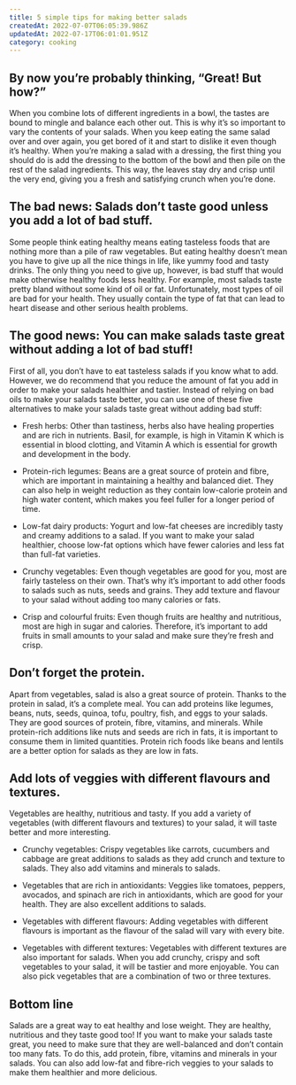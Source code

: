 ```yaml
---
title: 5 simple tips for making better salads
createdAt: 2022-07-07T06:05:39.986Z
updatedAt: 2022-07-17T06:01:01.951Z
category: cooking
---
```


## By now you’re probably thinking, “Great! But how?”

When you combine lots of different ingredients in a bowl, the tastes are bound to mingle and balance each other out. This is why it’s so important to vary the contents of your salads. When you keep eating the same salad over and over again, you get bored of it and start to dislike it even though it’s healthy.
When you’re making a salad with a dressing, the first thing you should do is add the dressing to the bottom of the bowl and then pile on the rest of the salad ingredients. This way, the leaves stay dry and crisp until the very end, giving you a fresh and satisfying crunch when you’re done.

## The bad news: Salads don’t taste good unless you add a lot of bad stuff.

Some people think eating healthy means eating tasteless foods that are nothing more than a pile of raw vegetables. But eating healthy doesn’t mean you have to give up all the nice things in life, like yummy food and tasty drinks. The only thing you need to give up, however, is bad stuff that would make otherwise healthy foods less healthy.
For example, most salads taste pretty bland without some kind of oil or fat. Unfortunately, most types of oil are bad for your health. They usually contain the type of fat that can lead to heart disease and other serious health problems.

## The good news: You can make salads taste great without adding a lot of bad stuff!

First of all, you don’t have to eat tasteless salads if you know what to add. However, we do recommend that you reduce the amount of fat you add in order to make your salads healthier and tastier. Instead of relying on bad oils to make your salads taste better, you can use one of these five alternatives to make your salads taste great without adding bad stuff:

- Fresh herbs: Other than tastiness, herbs also have healing properties and are rich in nutrients. Basil, for example, is high in Vitamin K which is essential in blood clotting, and Vitamin A which is essential for growth and development in the body.

- Protein-rich legumes: Beans are a great source of protein and fibre, which are important in maintaining a healthy and balanced diet. They can also help in weight reduction as they contain low-calorie protein and high water content, which makes you feel fuller for a longer period of time.

- Low-fat dairy products: Yogurt and low-fat cheeses are incredibly tasty and creamy additions to a salad. If you want to make your salad healthier, choose low-fat options which have fewer calories and less fat than full-fat varieties.

- Crunchy vegetables: Even though vegetables are good for you, most are fairly tasteless on their own. That’s why it’s important to add other foods to salads such as nuts, seeds and grains. They add texture and flavour to your salad without adding too many calories or fats.

- Crisp and colourful fruits: Even though fruits are healthy and nutritious, most are high in sugar and calories. Therefore, it’s important to add fruits in small amounts to your salad and make sure they’re fresh and crisp.

## Don’t forget the protein.

Apart from vegetables, salad is also a great source of protein. Thanks to the protein in salad, it’s a complete meal. 
You can add proteins like legumes, beans, nuts, seeds, quinoa, tofu, poultry, fish, and eggs to your salads. They are good sources of protein, fibre, vitamins, and minerals.
While protein-rich additions like nuts and seeds are rich in fats, it is important to consume them in limited quantities. Protein rich foods like beans and lentils are a better option for salads as they are low in fats.

## Add lots of veggies with different flavours and textures.

Vegetables are healthy, nutritious and tasty. If you add a variety of vegetables (with different flavours and textures) to your salad, it will taste better and more interesting.

- Crunchy vegetables: Crispy vegetables like carrots, cucumbers and cabbage are great additions to salads as they add crunch and texture to salads. They also add vitamins and minerals to salads.

- Vegetables that are rich in antioxidants: Veggies like tomatoes, peppers, avocados, and spinach are rich in antioxidants, which are good for your health. They are also excellent additions to salads.

- Vegetables with different flavours: Adding vegetables with different flavours is important as the flavour of the salad will vary with every bite.

- Vegetables with different textures: Vegetables with different textures are also important for salads. When you add crunchy, crispy and soft vegetables to your salad, it will be tastier and more enjoyable. You can also pick vegetables that are a combination of two or three textures.

## Bottom line

Salads are a great way to eat healthy and lose weight. They are healthy, nutritious and they taste good too! If you want to make your salads taste great, you need to make sure that they are well-balanced and don’t contain too many fats. To do this, add protein, fibre, vitamins and minerals in your salads. You can also add low-fat and fibre-rich veggies to your salads to make them healthier and more delicious.
